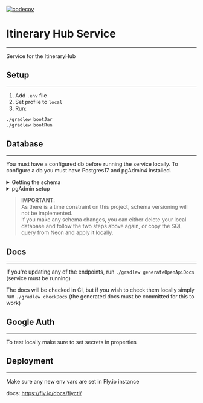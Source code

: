 [![codecov](https://codecov.io/gh/natalia-KM/itinerary-hub-service/branch/master/graph/badge.svg?token=OI0QDW1TXV)](https://codecov.io/gh/natalia-KM/itinerary-hub-service)

# Itinerary Hub Service

---
Service for the ItineraryHub


## Setup

---
1. Add `.env` file
2. Set profile to `local`
3. Run:

```bash
./gradlew bootJar
./gradlew bootRun
```

## Database

---
You must have a configured db before running the service locally.
To configure a db you must have Postgres17 and pgAdmin4 installed.


<details>
<summary>
Getting the schema
</summary>


#### Option 1.

Run in your terminal 
```bash
pg_dump --host=your-neon-host --port=5432 --username=your-username --password --dbname=your-database -s --file=schema_backup.sql
```


#### Option 2.

If you're going to update schema regularly then you can add the credentials to your system.

1. Add <code>pgpass.conf</code> file to

> C:\Users\{your_user}\AppData\Ro aming\postgresql

with the following:

>hostname:5432:database:username:password



2. Add environment variables to the Windows System Variables:
   - PGUSER=your-username
   - PGDATABASE=your-database
   - PGHOST=your-neon-host
   - PGPORT=5432

3. Run the following command to get the schema

```bash
pg_dump -s --file=schema_backup.sql
```

</details>

<details><summary>pgAdmin setup</summary>

1. Create a new database
2. Open PSQL (you might have to connect to the server first)
3. Run 

```bash
\i 'C:/{path}/schema_backup.sql'
```

</details>

> **IMPORTANT**:  
> As there is a time constraint on this project, schema versioning will not be implemented.  
> If you make any schema changes, you can either delete your local database and follow the two steps 
> above again, or copy the SQL query from Neon and apply it locally.

## Docs

---
If you're updating any of the endpoints, run `./gradlew generateOpenApiDocs` (service must be running)

The docs will be checked in CI, but if you wish to check them locally simply run `./gradlew checkDocs` (the generated docs must be committed for this to work)

## Google Auth

--- 
To test locally make sure to set secrets in properties

## Deployment

--- 
Make sure any new env vars are set in Fly.io instance

docs: https://fly.io/docs/flyctl/